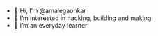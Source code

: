- 👋 Hi, I’m @amalegaonkar
- 👀 I’m interested in hacking, building and making
- 🌱 I’m an everyday learner


<!---
amalegaonkar/amalegaonkar is a ✨ special ✨ repository because its `README.md` (this file) appears on your GitHub profile.
You can click the Preview link to take a look at your changes.
--->
